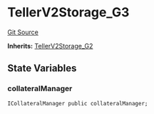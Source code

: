 # TellerV2Storage_G3
[Git Source](https://github.com/teller-protocol/teller-protocol-v2/blob/cc7fb9358a2518de7ee33e518ebac21eac498b0d/contracts/TellerV2Storage.sol)

**Inherits:**
[TellerV2Storage_G2](/contracts/TellerV2Storage.sol/abstract.TellerV2Storage_G2.md)


## State Variables
### collateralManager

```solidity
ICollateralManager public collateralManager;
```


